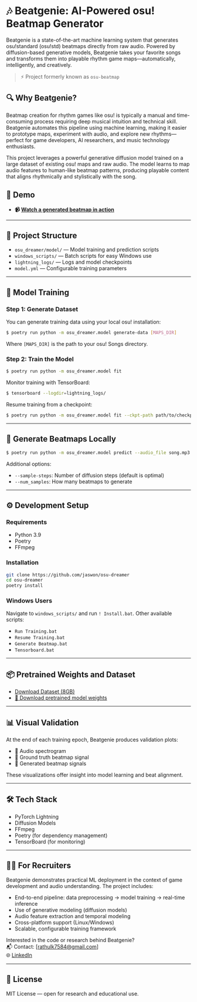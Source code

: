 # 🎶 Beatgenie: AI-Powered osu! Beatmap Generator

Beatgenie is a state-of-the-art machine learning system that generates osu!standard (osu!std) beatmaps directly from raw audio. Powered by diffusion-based generative models, Beatgenie takes your favorite songs and transforms them into playable rhythm game maps—automatically, intelligently, and creatively.

> ⚡ Project formerly known as `osu-beatmap`

## 🔍 Why Beatgenie?

Beatmap creation for rhythm games like osu! is typically a manual and time-consuming process requiring deep musical intuition and technical skill. Beatgenie automates this pipeline using machine learning, making it easier to prototype maps, experiment with audio, and explore new rhythms—perfect for game developers, AI researchers, and music technology enthusiasts.

This project leverages a powerful generative diffusion model trained on a large dataset of existing osu! maps and raw audio. The model learns to map audio features to human-like beatmap patterns, producing playable content that aligns rhythmically and stylistically with the song.

## 🎥 Demo

- **📹 [Watch a generated beatmap in action](https://drive.google.com/drive/folders/1qbL3JJkcii7D63Ne_oPtwUFyV6pn6Gj6?usp=sharing)**

---

## 📁 Project Structure

- `osu_dreamer/model/` — Model training and prediction scripts
- `windows_scripts/` — Batch scripts for easy Windows use
- `lightning_logs/` — Logs and model checkpoints
- `model.yml` — Configurable training parameters

---

## 🧠 Model Training

### Step 1: Generate Dataset
You can generate training data using your local osu! installation:

```bash
$ poetry run python -m osu_dreamer.model generate-data [MAPS_DIR]
```

Where `[MAPS_DIR]` is the path to your osu! Songs directory.

### Step 2: Train the Model

```bash
$ poetry run python -m osu_dreamer.model fit
```

Monitor training with TensorBoard:

```bash
$ tensorboard --logdir=lightning_logs/
```

Resume training from a checkpoint:

```bash
$ poetry run python -m osu_dreamer.model fit --ckpt-path path/to/checkpoint.ckpt
```

---

## 🎯 Generate Beatmaps Locally

```bash
$ poetry run python -m osu_dreamer.model predict --audio_file song.mp3 --model_path model.ckpt --num_samples 3 --title "Song Title" --artist "Artist Name"
```

Additional options:

- `--sample-steps`: Number of diffusion steps (default is optimal)
- `--num_samples`: How many beatmaps to generate

---

## ⚙️ Development Setup

### Requirements

- Python 3.9  
- Poetry  
- FFmpeg  

### Installation

```bash
git clone https://github.com/jaswon/osu-dreamer
cd osu-dreamer
poetry install
```

### Windows Users

Navigate to `windows_scripts/` and run `! Install.bat`. Other available scripts:

- `Run Training.bat`
- `Resume Training.bat`
- `Generate Beatmap.bat`
- `Tensorboard.bat`

---

## 📦 Pretrained Weights and Dataset

- [Download Dataset (8GB)](http://jet1.artiom.me:9008/8gb.zip)
- [📅 Download pretrained model weights](https://drive.google.com/drive/folders/1hKSQ5Zy6o3Jc0vfC8sJqz94O-cT3LBkn?usp=sharing)

---

## 📊 Visual Validation

At the end of each training epoch, Beatgenie produces validation plots:

- 🎵 Audio spectrogram  
- 🧹 Ground truth beatmap signal  
- 🤖 Generated beatmap signals  

These visualizations offer insight into model learning and beat alignment.

---

## 🛠️ Tech Stack

- PyTorch Lightning  
- Diffusion Models  
- FFmpeg  
- Poetry (for dependency management)  
- TensorBoard (for monitoring)  

---

## 👨‍💼 For Recruiters

Beatgenie demonstrates practical ML deployment in the context of game development and audio understanding. The project includes:

- End-to-end pipeline: data preprocessing → model training → real-time inference  
- Use of generative modeling (diffusion models)  
- Audio feature extraction and temporal modeling  
- Cross-platform support (Linux/Windows)  
- Scalable, configurable training framework  

Interested in the code or research behind Beatgenie?  
📬 Contact: [rathulk7584@gmail.com]  
🌐 [LinkedIn](https://www.linkedin.com/in/athulkrishnarenjith/)

---

## 📜 License

MIT License — open for research and educational use.


